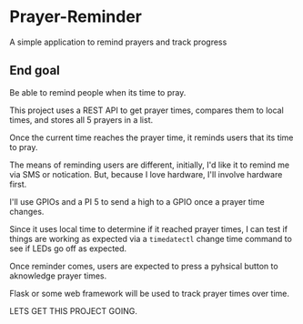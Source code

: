 # Prayer-Reminder

A simple application to remind prayers and track progress

## End goal

Be able to remind people when its time to pray.

This project uses a REST API to get prayer times, compares them to local times, and stores all 5 prayers in a list.

Once the current time reaches the prayer time, it reminds users that its time to pray.

The means of reminding users are different, initially, I'd like it to remind me via SMS or notication. But, because I love hardware, I'll involve hardware first.

I'll use GPIOs and a PI 5 to send a high to a GPIO once a prayer time changes.

Since it uses local time to determine if it reached prayer times, I can test if things are working as expected via a `timedatectl` change time command to see if LEDs go off as expected.

Once reminder comes, users are expected to press a pyhsical button to aknowledge prayer times.

Flask or some web framework will be used to track prayer times over time.

LETS GET THIS PROJECT GOING.
